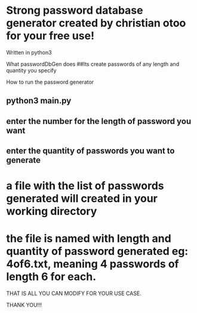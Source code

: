 # Strong password database generator created by christian otoo for your free use!
Written in python3

What passwordDbGen does
##Its create passwords of any length and quantity you specify


How to run the password generator
## python3 main.py
## enter the number for the length of password you want
## enter the quantity of passwords you want to generate
# a file with the list of passwords generated will created in your working directory
# the file is named with length and quantity of password generated eg: 4of6.txt, meaning 4 passwords of length 6 for each.


THAT IS ALL
YOU CAN MODIFY FOR YOUR USE CASE.


THANK YOU!!!
